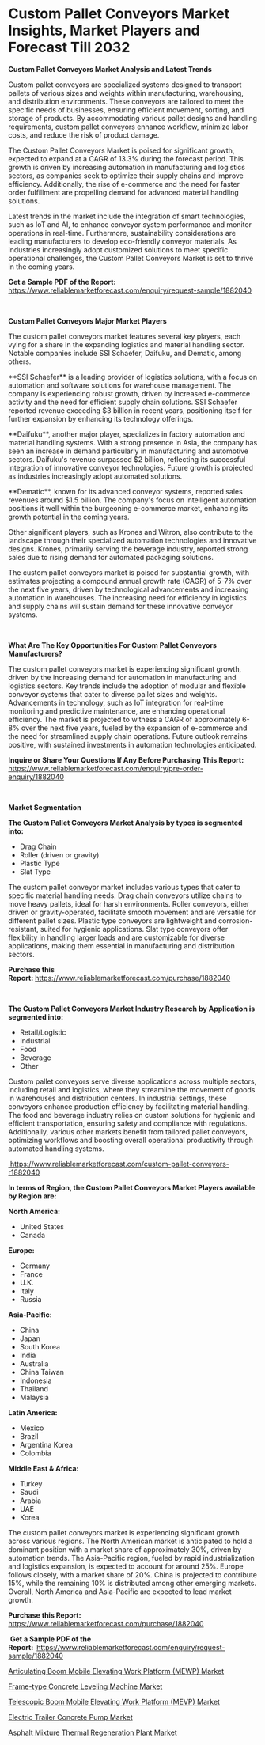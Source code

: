 <p><h1>Custom Pallet Conveyors Market Insights, Market Players and Forecast Till 2032</h1></p><p><strong>Custom Pallet Conveyors Market Analysis and Latest Trends</strong></p>
<p><p>Custom pallet conveyors are specialized systems designed to transport pallets of various sizes and weights within manufacturing, warehousing, and distribution environments. These conveyors are tailored to meet the specific needs of businesses, ensuring efficient movement, sorting, and storage of products. By accommodating various pallet designs and handling requirements, custom pallet conveyors enhance workflow, minimize labor costs, and reduce the risk of product damage.</p><p>The Custom Pallet Conveyors Market is poised for significant growth, expected to expand at a CAGR of 13.3% during the forecast period. This growth is driven by increasing automation in manufacturing and logistics sectors, as companies seek to optimize their supply chains and improve efficiency. Additionally, the rise of e-commerce and the need for faster order fulfillment are propelling demand for advanced material handling solutions.</p><p>Latest trends in the market include the integration of smart technologies, such as IoT and AI, to enhance conveyor system performance and monitor operations in real-time. Furthermore, sustainability considerations are leading manufacturers to develop eco-friendly conveyor materials. As industries increasingly adopt customized solutions to meet specific operational challenges, the Custom Pallet Conveyors Market is set to thrive in the coming years.</p></p>
<p><strong>Get a Sample PDF of the Report:&nbsp;</strong> <a href="https://www.reliablemarketforecast.com/enquiry/request-sample/1882040?utm_campaign=1885&utm_medium=2&utm_source=Github&utm_content=ia&utm_term=01032025&utm_id=custom-pallet-conveyors">https://www.reliablemarketforecast.com/enquiry/request-sample/1882040</a></p>
<p>&nbsp;</p>
<p><strong>Custom Pallet Conveyors Major Market Players</strong></p>
<p><p>The custom pallet conveyors market features several key players, each vying for a share in the expanding logistics and material handling sector. Notable companies include SSI Schaefer, Daifuku, and Dematic, among others.</p><p>**SSI Schaefer** is a leading provider of logistics solutions, with a focus on automation and software solutions for warehouse management. The company is experiencing robust growth, driven by increased e-commerce activity and the need for efficient supply chain solutions. SSI Schaefer reported revenue exceeding $3 billion in recent years, positioning itself for further expansion by enhancing its technology offerings.</p><p>**Daifuku**, another major player, specializes in factory automation and material handling systems. With a strong presence in Asia, the company has seen an increase in demand particularly in manufacturing and automotive sectors. Daifuku's revenue surpassed $2 billion, reflecting its successful integration of innovative conveyor technologies. Future growth is projected as industries increasingly adopt automated solutions.</p><p>**Dematic**, known for its advanced conveyor systems, reported sales revenues around $1.5 billion. The company's focus on intelligent automation positions it well within the burgeoning e-commerce market, enhancing its growth potential in the coming years.</p><p>Other significant players, such as Krones and Witron, also contribute to the landscape through their specialized automation technologies and innovative designs. Krones, primarily serving the beverage industry, reported strong sales due to rising demand for automated packaging solutions. </p><p>The custom pallet conveyors market is poised for substantial growth, with estimates projecting a compound annual growth rate (CAGR) of 5-7% over the next five years, driven by technological advancements and increasing automation in warehouses. The increasing need for efficiency in logistics and supply chains will sustain demand for these innovative conveyor systems.</p></p>
<p>&nbsp;</p>
<p><strong>What Are The Key Opportunities For Custom Pallet Conveyors Manufacturers?</strong></p>
<p><p>The custom pallet conveyors market is experiencing significant growth, driven by the increasing demand for automation in manufacturing and logistics sectors. Key trends include the adoption of modular and flexible conveyor systems that cater to diverse pallet sizes and weights. Advancements in technology, such as IoT integration for real-time monitoring and predictive maintenance, are enhancing operational efficiency. The market is projected to witness a CAGR of approximately 6-8% over the next five years, fueled by the expansion of e-commerce and the need for streamlined supply chain operations. Future outlook remains positive, with sustained investments in automation technologies anticipated.</p></p>
<p><strong>Inquire or Share Your Questions If Any Before Purchasing This Report:</strong> <a href="https://www.reliablemarketforecast.com/enquiry/pre-order-enquiry/1882040?utm_campaign=1885&utm_medium=2&utm_source=Github&utm_content=ia&utm_term=01032025&utm_id=custom-pallet-conveyors">https://www.reliablemarketforecast.com/enquiry/pre-order-enquiry/1882040</a></p>
<p>&nbsp;</p>
<p><strong>Market Segmentation</strong></p>
<p><strong>The Custom Pallet Conveyors Market Analysis by types is segmented into:</strong></p>
<p><ul><li>Drag Chain</li><li>Roller (driven or gravity)</li><li>Plastic Type</li><li>Slat Type</li></ul></p>
<p><p>The custom pallet conveyor market includes various types that cater to specific material handling needs. Drag chain conveyors utilize chains to move heavy pallets, ideal for harsh environments. Roller conveyors, either driven or gravity-operated, facilitate smooth movement and are versatile for different pallet sizes. Plastic type conveyors are lightweight and corrosion-resistant, suited for hygienic applications. Slat type conveyors offer flexibility in handling larger loads and are customizable for diverse applications, making them essential in manufacturing and distribution sectors.</p></p>
<p><strong>Purchase this Report:&nbsp;</strong><a href="https://www.reliablemarketforecast.com/purchase/1882040?utm_campaign=1885&utm_medium=2&utm_source=Github&utm_content=ia&utm_term=01032025&utm_id=custom-pallet-conveyors">https://www.reliablemarketforecast.com/purchase/1882040</a></p>
<p>&nbsp;</p>
<p><strong>The Custom Pallet Conveyors Market Industry Research by Application is segmented into:</strong></p>
<p><ul><li>Retail/Logistic</li><li>Industrial</li><li>Food</li><li>Beverage</li><li>Other</li></ul></p>
<p><p>Custom pallet conveyors serve diverse applications across multiple sectors, including retail and logistics, where they streamline the movement of goods in warehouses and distribution centers. In industrial settings, these conveyors enhance production efficiency by facilitating material handling. The food and beverage industry relies on custom solutions for hygienic and efficient transportation, ensuring safety and compliance with regulations. Additionally, various other markets benefit from tailored pallet conveyors, optimizing workflows and boosting overall operational productivity through automated handling systems.</p></p>
<p><a href="https://www.reliablemarketforecast.com/custom-pallet-conveyors-r1882040?utm_campaign=1885&utm_medium=2&utm_source=Github&utm_content=ia&utm_term=01032025&utm_id=custom-pallet-conveyors">&nbsp;https://www.reliablemarketforecast.com/custom-pallet-conveyors-r1882040</a></p>
<p><strong>In terms of Region, the Custom Pallet Conveyors Market Players available by Region are:</strong></p>
<p>
    <p> <strong> North America: </strong>
        <ul>
            <li>United States</li>
            <li>Canada</li>
        </ul>
        </p> 
    <p> <strong> Europe: </strong>
        <ul>
            <li>Germany</li>
            <li>France</li>
            <li>U.K.</li>
            <li>Italy</li>
            <li>Russia</li>
        </ul>
        </p> 
    <p> <strong> Asia-Pacific: </strong>
        <ul>
            <li>China</li>
            <li>Japan</li>
            <li>South Korea</li>
            <li>India</li>
            <li>Australia</li>
            <li>China Taiwan</li>
            <li>Indonesia</li>
            <li>Thailand</li>
            <li>Malaysia</li>
        </ul>
        </p> 
    <p> <strong> Latin America: </strong>
        <ul>
            <li>Mexico</li>
            <li>Brazil</li>
            <li>Argentina Korea</li>
            <li>Colombia</li>
        </ul>
        </p> 
    <p> <strong> Middle East & Africa: </strong>
        <ul>
            <li>Turkey</li>
            <li>Saudi</li>
            <li>Arabia</li>
            <li>UAE</li>
            <li>Korea</li>
        </ul>
    </p>
    </p>
<p><p>The custom pallet conveyors market is experiencing significant growth across various regions. The North American market is anticipated to hold a dominant position with a market share of approximately 30%, driven by automation trends. The Asia-Pacific region, fueled by rapid industrialization and logistics expansion, is expected to account for around 25%. Europe follows closely, with a market share of 20%. China is projected to contribute 15%, while the remaining 10% is distributed among other emerging markets. Overall, North America and Asia-Pacific are expected to lead market growth.</p></p>
<p><strong>Purchase this Report: </strong><a href="https://www.reliablemarketforecast.com/purchase/1882040?utm_campaign=1885&utm_medium=2&utm_source=Github&utm_content=ia&utm_term=01032025&utm_id=custom-pallet-conveyors">https://www.reliablemarketforecast.com/purchase/1882040</a></p>
<p>&nbsp;<strong>Get a Sample PDF of the Report:&nbsp;&nbsp;</strong><a href="https://www.reliablemarketforecast.com/enquiry/request-sample/1882040?utm_campaign=1885&utm_medium=2&utm_source=Github&utm_content=ia&utm_term=01032025&utm_id=custom-pallet-conveyors">https://www.reliablemarketforecast.com/enquiry/request-sample/1882040</a></p>
<p><strong></strong></p>
<p><p><a href="https://github.com/shamyzinniwl/Market-Research-Report-List-1/blob/main/articulating-boom-mobile-elevating-work-platform-mewp-market.md?utm_campaign=1885&utm_medium=2&utm_source=Github&utm_content=ia&utm_term=01032025&utm_id=custom-pallet-conveyors">Articulating Boom Mobile Elevating Work Platform (MEWP) Market</a></p><p><a href="https://github.com/geyangvayora/Market-Research-Report-List-1/blob/main/frame-type-concrete-leveling-machine-market.md?utm_campaign=1885&utm_medium=2&utm_source=Github&utm_content=ia&utm_term=01032025&utm_id=custom-pallet-conveyors">Frame-type Concrete Leveling Machine Market</a></p><p><a href="https://github.com/bulkagumanvv/Market-Research-Report-List-1/blob/main/telescopic-boom-mobile-elevating-work-platform-mevp-market.md?utm_campaign=1885&utm_medium=2&utm_source=Github&utm_content=ia&utm_term=01032025&utm_id=custom-pallet-conveyors">Telescopic Boom Mobile Elevating Work Platform (MEVP) Market</a></p><p><a href="https://github.com/saklpelzami95/Market-Research-Report-List-1/blob/main/electric-trailer-concrete-pump-market.md?utm_campaign=1885&utm_medium=2&utm_source=Github&utm_content=ia&utm_term=01032025&utm_id=custom-pallet-conveyors">Electric Trailer Concrete Pump Market</a></p><p><a href="https://github.com/beroxiluwaya/Market-Research-Report-List-1/blob/main/asphalt-mixture-thermal-regeneration-plant-market.md?utm_campaign=1885&utm_medium=2&utm_source=Github&utm_content=ia&utm_term=01032025&utm_id=custom-pallet-conveyors">Asphalt Mixture Thermal Regeneration Plant Market</a></p></p>